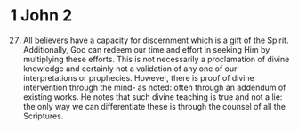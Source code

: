 # 1 John 2


27) All believers have a capacity for discernment which is a gift of the Spirit.
Additionally, God can redeem our time and effort in seeking Him by multiplying these efforts.
This is not necessarily a proclamation of divine knowledge and certainly not a validation of any one of our interpretations or prophecies.
However, there is proof of divine intervention through the mind- as noted: often through an addendum of existing works.
He notes that such divine teaching is true and not a lie: the only way we can differentiate these is through the counsel of all the Scriptures.


